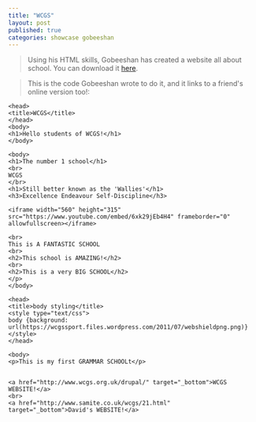 ```yaml
---
title: "WCGS"
layout: post
published: true
categories: showcase gobeeshan
---
```


> Using his HTML skills, Gobeeshan has created a website all about school.
> You can download it [here](/files/showcase/Gobeeshan/wcgs.html).

> This is the code Gobeeshan wrote to do it, and it links to a friend's online version too!:

	<head>
	<title>WCGS</title>
	</head>
	<body>
	<h1>Hello students of WCGS!</h1>
	</body>

	<body>
	<h1>The number 1 school</h1>
	<br>
	WCGS
	</br>
	<h1>Still better known as the 'Wallies'</h1>
	<h3>Excellence Endeavour Self-Discipline</h3>

	<iframe width="560" height="315" src="https://www.youtube.com/embed/6xk29jEb4H4" frameborder="0" allowfullscreen></iframe>

	<br>
	This is A FANTASTIC SCHOOL
	<br>
	<h2>This school is AMAZING!</h2>
	<br>
	<h2>This is a very BIG SCHOOL</h2>
	</p>
	</body>

	<head>
	<title>body styling</title>
	<style type="text/css">
	body {background: url(https://wcgssport.files.wordpress.com/2011/07/webshieldpng.png)}
	</style>
	</head>

	<body>
	<p>This is my first GRAMMAR SCHOOLt</p>


	<a href="http://www.wcgs.org.uk/drupal/" target="_bottom">WCGS WEBSITE!</a>
	<br>
	<a href="http://www.samite.co.uk/wcgs/21.html" target="_bottom">David's WEBSITE!</a>
